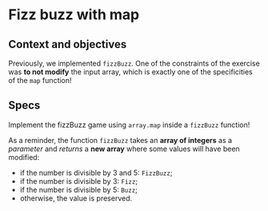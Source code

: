 # Fizz buzz with map

## Context and objectives

Previously, we implemented `fizzBuzz`. One of the constraints of the
exercise was **to not modify** the input array, which is exactly one of the specificities of the `map` function!

## Specs

Implement the fizzBuzz game using `array.map` inside a `fizzBuzz` function!

As a reminder, the function `fizzBuzz` takes an **array of integers** as a _parameter_ and _returns_ a **new array** where some values will have been modified:

- if the number is divisible by 3 and 5: `FizzBuzz`;
- if the number is divisible by 3: `Fizz`;
- if the number is divisible by 5: `Buzz`;
- otherwise, the value is preserved.
